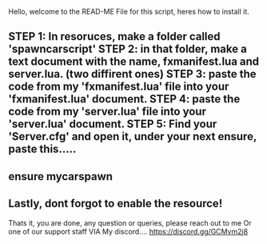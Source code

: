 Hello, welcome to the READ-ME File for this script, heres how to install it.

STEP 1: In resoruces, make a folder called 'spawncarscript'
STEP 2: in that folder, make a text document with the name, fxmanifest.lua and server.lua. (two diffirent ones) 
STEP 3: paste the code from my 'fxmanifest.lua' file into your 'fxmanifest.lua' document.
STEP 4: paste the code from my 'server.lua' file into your 'server.lua' document.
STEP 5: Find your 'Server.cfg' and open it, under your next ensure, paste this.....
----------------------
ensure mycarspawn
----------------------
Lastly, dont forgot to enable the resource!
-------------------------------------------
Thats it, you are done, any question or queries, please reach out to me Or one of our support staff VIA My discord.... https://discord.gg/GCMvm2j8 

